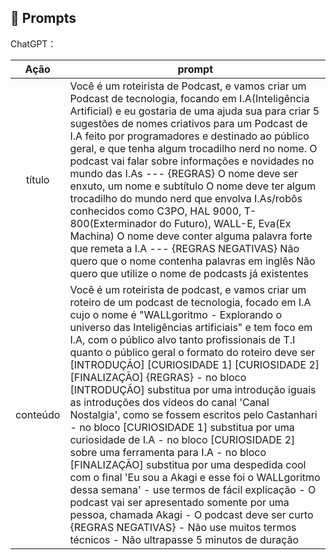 ## 🧠 Prompts


ChatGPT：

|   Ação   | prompt                                                                                                                                                                                                                                                                         |
| :------: | ------------------------------------------------------------------------------------------------------------------------------------------------------------------------------------------------------------------------------------------------------------------------------ |
|  título  | Você é um roteirista de Podcast, e vamos criar um Podcast de tecnologia, focando em I.A(Inteligência Artificial) e eu gostaria de uma ajuda sua para criar 5 sugestões de nomes criativos para um Podcast de I.A feito por programadores e destinado ao público geral, e que tenha algum trocadilho nerd no nome. O podcast vai falar sobre informações e novidades no mundo das I.As --- {REGRAS} O nome deve ser enxuto, um nome e subtítulo O nome deve ter algum trocadilho do mundo nerd que envolva I.As/robôs conhecidos como C3PO, HAL 9000, T-800(Exterminador do Futuro), WALL-E, Eva(Ex Machina) O nome deve conter alguma palavra forte que remeta a I.A --- {REGRAS NEGATIVAS} Não quero que o nome contenha palavras em inglês Não quero que utilize o nome de podcasts já existentes                                                    |
| conteúdo | Você é um roteirista de podcast, e vamos criar um roteiro de um podcast de tecnologia, focado em I.A cujo o nome é "WALLgoritmo - Explorando o universo das Inteligências artificiais" e tem foco em I.A, com o público alvo tanto profissionais de T.I quanto o público geral o formato do roteiro deve ser [INTRODUÇÃO] [CURIOSIDADE 1] [CURIOSIDADE 2] [FINALIZAÇÃO] {REGRAS} - no bloco [INTRODUÇÃO] substitua por uma introdução iguais as introduções dos vídeos do canal 'Canal Nostalgia', como se fossem escritos pelo Castanhari - no bloco [CURIOSIDADE 1] substitua por uma curiosidade de I.A - no bloco [CURIOSIDADE 2] sobre uma ferramenta para I.A - no bloco [FINALIZAÇÃO] substitua por uma despedida cool com o final 'Eu sou a Akagi e esse foi o WALLgoritmo dessa semana' - use termos de fácil explicação - O podcast vai ser apresentado somente por uma pessoa, chamada Akagi - O podcast deve ser curto {REGRAS NEGATIVAS} - Não use muitos termos técnicos - Não ultrapasse 5 minutos de duração |

